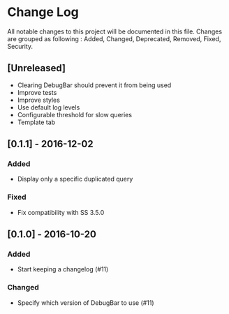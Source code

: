 # Change Log

All notable changes to this project will be documented in this file.
Changes are grouped as following : Added, Changed, Deprecated, Removed, Fixed, Security.

## [Unreleased]

- Clearing DebugBar should prevent it from being used
- Improve tests
- Improve styles
- Use default log levels
- Configurable threshold for slow queries
- Template tab

## [0.1.1] - 2016-12-02
### Added
- Display only a specific duplicated query

### Fixed
- Fix compatibility with SS 3.5.0

## [0.1.0] - 2016-10-20
### Added
- Start keeping a changelog (#11)

### Changed
- Specify which version of DebugBar to use (#11)